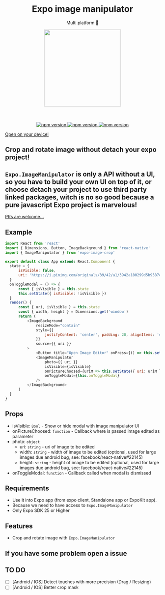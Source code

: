 <h1 align="center">Expo image manipulator</h1>
<p align="center">Multi platform 🚀</p>

<p align="center">
   <img width="250" src="https://giant.gfycat.com/ElaborateSpicyHoneycreeper.gif" />
   <br/>
   <br/>
   <br/>
   <br/>
   <a href="https://github.com/brunon80/expo-image-crop"><img alt="npm version" src="https://badge.fury.io/js/expo-image-crop.svg"/>
   <a href="https://github.com/brunon80/expo-image-crop"><img alt="npm version" src="https://img.shields.io/badge/platform-ios%2Fandroid-blue.svg"/>
   <a href="https://github.com/brunon80/expo-image-crop"><img alt="npm version" src="https://img.shields.io/badge/license-MIT-lightgrey.svg"/>
   <p align="center">
   
  <a href="https://exp.host/@koruja/expo-image-crop">Open on your device!</a>
</p>
</a>
</p>

## Crop and rotate image without detach your expo project!
## `Expo.ImageManipulator` is only a API without a UI, so you have to build your own UI on top of it, or choose detach your project to use third party linked packages, witch is no so good because a pure javascript Expo project is marvelous!

[PRs are welcome...](https://github.com/brunon80/expo-image-crop/pulls)

## Example

```javascript
import React from 'react'
import { Dimensions, Button, ImageBackground } from 'react-native'
import { ImageManipulator } from 'expo-image-crop'

export default class App extends React.Component {
  state = {
      isVisible: false,
      uri: 'https://i.pinimg.com/originals/39/42/a1/3942a180299d5b9587c2aa8e09d91ecf.jpg',
  }
  onToggleModal = () => {
      const { isVisible } = this.state
      this.setState({ isVisible: !isVisible })
  }
  render() {
      const { uri, isVisible } = this.state
      const { width, height } = Dimensions.get('window')
      return (
          <ImageBackground
              resizeMode="contain"
              style={{
                  justifyContent: 'center', padding: 20, alignItems: 'center', height, width, backgroundColor: 'black',
              }}
              source={{ uri }}
          >
              <Button title="Open Image Editor" onPress={() => this.setState({ isVisible: true })} />
              <ImageManipulator
                  photo={{ uri }}
                  isVisible={isVisible}
                  onPictureChoosed={uriM => this.setState({ uri: uriM })}
                  onToggleModal={this.onToggleModal}
              />
          </ImageBackground>
      )
  }
}
```

## Props
* isVisible: `Bool` - Show or hide modal with image manipulator UI
* onPictureChoosed: `function` - Callback where is passed image edited as parameter
* photo: `object`
    * uri: `string` - uri of image to be edited
    * width: `string` - width of image to be edited (optional, used for large images due android bug, see: facebook/react-native#22145)
    * height: `string` - height of image to be edited (optional, used for large images due android bug, see: facebook/react-native#22145)
* onToggleModal: `function` - Callback called when modal is dismissed

## Requirements
* Use it into Expo app (from expo client, Standalone app or ExpoKit app).
* Because we need to have access to `Expo.ImageManipulator`
* Only Expo SDK 25 or Higher

## Features
* Crop and rotate image with `Expo.ImageManipulator`

## If you have some problem open a issue

## TO DO

- [ ] [Android / IOS] Detect touches with more precision (Drag / Resizing)
- [ ] [Android / IOS] Better crop mask
